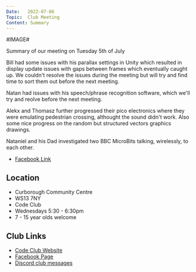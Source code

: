 ```yaml
---
Date:   2022-07-06
Topic:  Club Meeting
Content: Summary
---
```

#IMAGE#

Summary of our meeting on Tuesday 5th of July

Bill had some issues with his parallax settings in Unity which resulted in display update issues with gaps between frames which eventually caught up. We couldn't resolve the issues during the meeting but will try and find time to sort them out before the next meeting.

Natan had issues with his speech/phrase recognition software, which we'll try and reolve before the next meeting.

Alekx and Thomasz further progressed their pico electronics where they were emulating pedestrian crossing, althought the sound didn't work. Also some nice progress on the random but structured vectors graphics drawings.

Nataniel and his Dad investigated two BBC MicroBits talking, wirelessly, to each other.

* [Facebook Link](https://www.facebook.com/1481985248595237/posts/4998740306919696/)

## Location

* Curborough Community Centre
* WS13 7NY
* Code Club
* Wednesdays 5:30 - 6:30pm
* 7 - 15 year olds welcome

## Club Links

* [Code Club Website](https://lichfield-code-club.github.io/)
* [Facebook Page](https://www.facebook.com/LichfieldCoders)
* [Discord club messages](https://discord.gg/szz6xGK)
